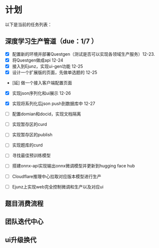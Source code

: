 # 计划

以下是当前的任务列表：

## 深度学习生产管道（due：1/7 ）
- [x] 配置新的环境并部署Questgen（测试是否可以实现各领域生产服务）12-23.
- [x] 将Questgen做成api 12-24
- [x] 接入到Ejunz，实现ui-gen功能 12-25
- [x] 设计一个扩展版的页面，先做单选题的 12-25
- [延] 做一个接入客户端配置页面
- [x] 实现json序列化和ui展示 12-26
- [x] 实现将系列化后json push到数据库中 12-27
- [ ] 配置domian和docid，实现文档隔离
- [ ] 实现暂存区的curd
- [ ] 实现暂存区的publish
- [ ] 实现题库的curd




- [ ] 寻找最佳预训练模型
- [ ] 搭建onnx-api实现输出onnx微调模型并更新到hugging face hub
- [ ] Cloudflare推理中心拉取对应版本模型进行生产
- [ ] Ejunz上实现web完全控制微调和生产以及对应ui

## 题目消费流程

## 团队迭代中心

## ui升级换代
